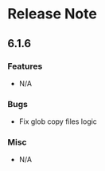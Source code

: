 # Release Note

## 6.1.6

### Features

- N/A

### Bugs

- Fix glob copy files logic

### Misc

- N/A